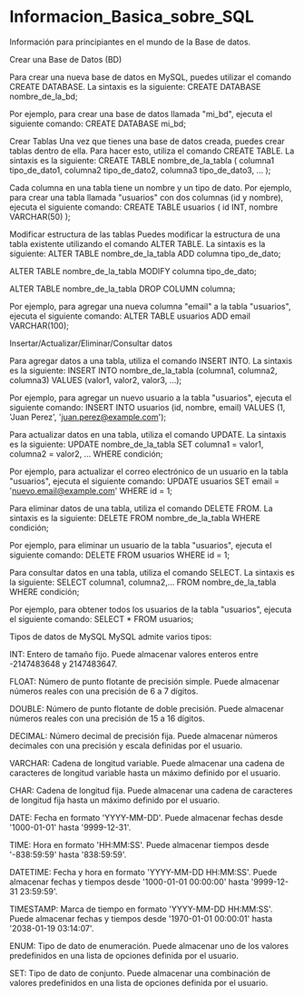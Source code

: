 # Informacion_Basica_sobre_SQL
Información para principiantes en el mundo de la Base de datos.

Crear una Base de Datos (BD)

Para crear una nueva base de datos en MySQL, puedes utilizar el comando CREATE DATABASE.
La sintaxis es la siguiente:
CREATE DATABASE nombre_de_la_bd;

Por ejemplo, para crear una base de datos llamada "mi_bd", ejecuta el siguiente comando:
CREATE DATABASE mi_bd;




Crear Tablas
Una vez que tienes una base de datos creada, puedes crear tablas dentro de ella. Para hacer esto, utiliza el comando CREATE TABLE. La sintaxis es la siguiente:
CREATE TABLE nombre_de_la_tabla (
  		columna1 tipo_de_dato1,
  		columna2 tipo_de_dato2,
  		columna3 tipo_de_dato3,
  		...
      );
      
Cada columna en una tabla tiene un nombre y un tipo de dato. Por ejemplo, para crear una tabla llamada "usuarios" con dos columnas (id y nombre), ejecuta el siguiente comando:
CREATE TABLE usuarios (
  		id INT,
  		nombre VARCHAR(50)
);




Modificar estructura de las tablas
Puedes modificar la estructura de una tabla existente utilizando el comando ALTER TABLE. La sintaxis es la siguiente:
ALTER TABLE nombre_de_la_tabla
  	 ADD columna tipo_de_dato;


ALTER TABLE nombre_de_la_tabla
  	 MODIFY columna tipo_de_dato;


ALTER TABLE nombre_de_la_tabla
  	 DROP COLUMN columna;
     
Por ejemplo, para agregar una nueva columna "email" a la tabla "usuarios", ejecuta el siguiente comando:
ALTER TABLE usuarios
  	 ADD email VARCHAR(100);
     
     

Insertar/Actualizar/Eliminar/Consultar datos

Para agregar datos a una tabla, utiliza el comando INSERT INTO. La sintaxis es la siguiente:
INSERT INTO nombre_de_la_tabla (columna1, columna2, columna3)
  	VALUES (valor1, valor2, valor3, ...);

Por ejemplo, para agregar un nuevo usuario a la tabla "usuarios", ejecuta el siguiente comando:
INSERT INTO usuarios (id, nombre, email)
  	 VALUES (1, 'Juan Perez', 'juan.perez@example.com');
     
Para actualizar datos en una tabla, utiliza el comando UPDATE. La sintaxis es la siguiente:
UPDATE nombre_de_la_tabla
  	 SET columna1 = valor1, columna2 = valor2, ...
  	 WHERE condición;
     
Por ejemplo, para actualizar el correo electrónico de un usuario en la tabla "usuarios", ejecuta el siguiente comando:
UPDATE usuarios
  	 SET email = 'nuevo.email@example.com'
  	 WHERE id = 1;
     
Para eliminar datos de una tabla, utiliza el comando DELETE FROM. La sintaxis es la siguiente:
DELETE FROM nombre_de_la_tabla
   	 WHERE condición;
     
Por ejemplo, para eliminar un usuario de la tabla "usuarios", ejecuta el siguiente comando:
	DELETE FROM usuarios
  	 WHERE id = 1;

Para consultar datos en una tabla, utiliza el comando SELECT. La sintaxis es la siguiente:
SELECT columna1, columna2,...
FROM nombre_de_la_tabla
WHERE condición;

Por ejemplo, para obtener todos los usuarios de la tabla "usuarios", ejecuta el siguiente comando:
SELECT *
 FROM usuarios;




Tipos de datos de MySQL
MySQL admite varios tipos:

 INT: Entero de tamaño fijo. Puede almacenar valores enteros entre -2147483648 y 2147483647.
 
 FLOAT: Número de punto flotante de precisión simple. Puede almacenar números     reales con una precisión de 6 a 7 dígitos.
 
 DOUBLE: Número de punto flotante de doble precisión. Puede almacenar números reales con una precisión de 15 a 16 dígitos.
 
 DECIMAL: Número decimal de precisión fija. Puede almacenar números decimales con una precisión y escala definidas por el usuario.
 
 VARCHAR: Cadena de longitud variable. Puede almacenar una cadena de caracteres de longitud variable hasta un máximo definido por el usuario.
 
 CHAR: Cadena de longitud fija. Puede almacenar una cadena de caracteres de longitud fija hasta un máximo definido por el usuario.
 
 DATE: Fecha en formato 'YYYY-MM-DD'. Puede almacenar fechas desde '1000-01-01' hasta '9999-12-31'.
 
 TIME: Hora en formato 'HH:MM:SS'. Puede almacenar tiempos desde '-838:59:59' hasta '838:59:59'.
 
 DATETIME: Fecha y hora en formato 'YYYY-MM-DD HH:MM:SS'. Puede almacenar fechas y tiempos desde '1000-01-01 00:00:00' hasta '9999-12-31 23:59:59'.
 
 TIMESTAMP: Marca de tiempo en formato 'YYYY-MM-DD HH:MM:SS'. Puede almacenar fechas y tiempos desde '1970-01-01 00:00:01' hasta '2038-01-19 03:14:07'.
 
 ENUM: Tipo de dato de enumeración. Puede almacenar uno de los valores predefinidos en una lista de opciones definida por el usuario.
 
 SET: Tipo de dato de conjunto. Puede almacenar una combinación de valores predefinidos en una lista de opciones definida por el usuario.

